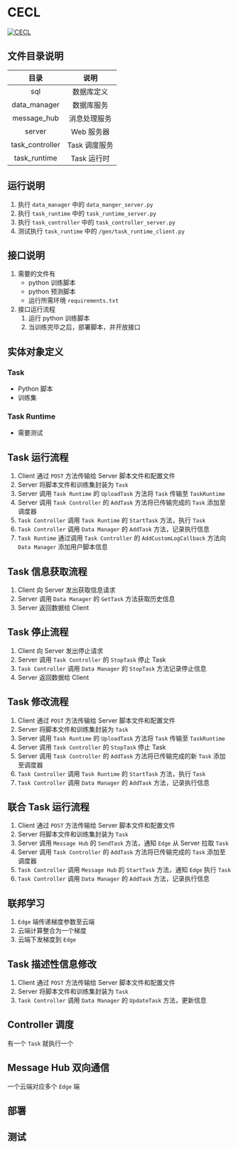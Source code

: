 # CECL

[![CECL](https://github.com/wingsjj/CECL/workflows/Python%20application/badge.svg)](https://github.com/wingsjj/CECL/actions)

## 文件目录说明

| 目录 | 说明 |
| :------: | :------:
| sql | 数据库定义 |
| data_manager | 数据库服务 |
| message_hub | 消息处理服务 |
| server | Web 服务器 |
| task_controller | Task 调度服务 |
| task_runtime | Task 运行时 |

## 运行说明
1. 执行 `data_manager` 中的 `data_manger_server.py`
2. 执行 `task_runtime` 中的 `task_runtime_server.py`
3. 执行 `task_controller` 中的 `task_controller_server.py`
4. 测试执行 `task_runtime` 中的 `/gen/task_runtime_client.py`

## 接口说明
1. 需要的文件有
   - python 训练脚本
   - python 预测脚本
   - 运行所需环境 `requirements.txt`
2. 接口运行流程
   1. 运行 python 训练脚本
   2. 当训练完毕之后，部署脚本，并开放接口

## 实体对象定义

### Task

- Python 脚本
- 训练集

### Task Runtime

- 需要测试

## Task 运行流程

1. Client 通过 `POST` 方法传输给 Server 脚本文件和配置文件
2. Server 将脚本文件和训练集封装为 `Task`
3. Server 调用 `Task Runtime` 的 `UploadTask` 方法将 `Task` 传输至 `TaskRuntime`
4. Server 调用 `Task Controller` 的 `AddTask` 方法将已传输完成的 `Task` 添加至调度器
5. `Task Controller` 调用 `Task Runtime` 的 `StartTask` 方法，执行 `Task`
6. `Task Controller` 调用 `Data Manager` 的 `AddTask` 方法，记录执行信息
7. `Task Runtime` 通过调用 `Task Controller` 的 `AddCustomLogCallback` 方法向 `Data Manager` 添加用户脚本信息

## Task 信息获取流程

1. Client 向 Server 发出获取信息请求
2. Server 调用 `Data Manager` 的 `GetTask` 方法获取历史信息
3. Server 返回数据给 Client

## Task 停止流程

1. Client 向 Server 发出停止请求
2. Server 调用 `Task Controller` 的 `StopTask` 停止 Task
3. `Task Controller` 调用 `Data Manager` 的 `StopTask` 方法记录停止信息
4. Server 返回数据给 Client

## Task 修改流程

1. Client 通过 `POST` 方法传输给 Server 脚本文件和配置文件
2. Server 将脚本文件和训练集封装为 `Task`
3. Server 调用 `Task Runtime` 的 `UploadTask` 方法将 `Task` 传输至 `TaskRuntime`
4. Server 调用 `Task Controller` 的 `StopTask` 停止 Task
4. Server 调用 `Task Controller` 的 `AddTask` 方法将已传输完成的新 `Task` 添加至调度器
5. `Task Controller` 调用 `Task Runtime` 的 `StartTask` 方法，执行 `Task`
6. `Task Controller` 调用 `Data Manager` 的 `AddTask` 方法，记录执行信息

## 联合 Task 运行流程

1. Client 通过 `POST` 方法传输给 Server 脚本文件和配置文件
2. Server 将脚本文件和训练集封装为 `Task`
3. Server 调用 `Message Hub` 的 `SendTask` 方法，通知 `Edge` 从 Server 拉取 `Task`
4. Server 调用 `Task Controller` 的 `AddTask` 方法将已传输完成的 `Task` 添加至调度器
5. `Task Controller` 调用 `Message Hub` 的 `StartTask` 方法，通知 `Edge` 执行 `Task`
6. `Task Controller` 调用 `Data Manager` 的 `AddTask` 方法，记录执行信息

## 联邦学习

1. `Edge` 端传递梯度参数至云端
2. 云端计算整合为一个梯度
3. 云端下发梯度到 `Edge`

## Task 描述性信息修改

1. Client 通过 `POST` 方法传输给 Server 脚本文件和配置文件
2. Server 将脚本文件和训练集封装为 `Task`
3. `Task Controller` 调用 `Data Manager` 的 `UpdateTask` 方法，更新信息


## Controller 调度

有一个 `Task` 就执行一个

## Message Hub 双向通信

一个云端对应多个 `Edge` 端

## 部署


## 测试
